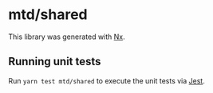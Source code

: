 # mtd/shared

This library was generated with [Nx](https://nx.dev).

## Running unit tests

Run `yarn test mtd/shared` to execute the unit tests via [Jest](https://jestjs.io).
